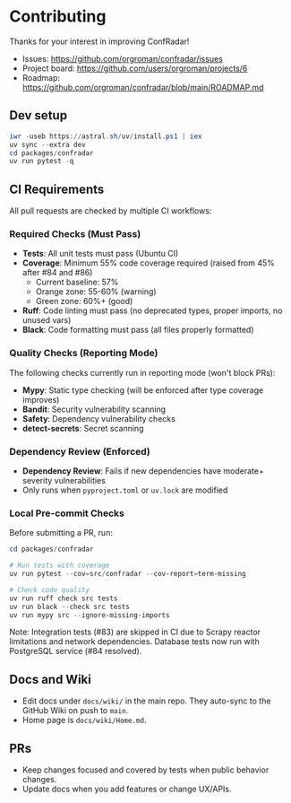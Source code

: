 # Contributing

Thanks for your interest in improving ConfRadar!

- Issues: https://github.com/orgroman/confradar/issues
- Project board: https://github.com/users/orgroman/projects/6
- Roadmap: https://github.com/orgroman/confradar/blob/main/ROADMAP.md

## Dev setup

```powershell
iwr -useb https://astral.sh/uv/install.ps1 | iex
uv sync --extra dev
cd packages/confradar
uv run pytest -q
```

## CI Requirements

All pull requests are checked by multiple CI workflows:

### Required Checks (Must Pass)
- **Tests**: All unit tests must pass (Ubuntu CI)
- **Coverage**: Minimum 55% code coverage required (raised from 45% after #84 and #86)
  - Current baseline: 57%
  - Orange zone: 55-60% (warning)
  - Green zone: 60%+ (good)
- **Ruff**: Code linting must pass (no deprecated types, proper imports, no unused vars)
- **Black**: Code formatting must pass (all files properly formatted)

### Quality Checks (Reporting Mode)
The following checks currently run in reporting mode (won't block PRs):
- **Mypy**: Static type checking (will be enforced after type coverage improves)
- **Bandit**: Security vulnerability scanning
- **Safety**: Dependency vulnerability checks
- **detect-secrets**: Secret scanning

### Dependency Review (Enforced)
- **Dependency Review**: Fails if new dependencies have moderate+ severity vulnerabilities
- Only runs when `pyproject.toml` or `uv.lock` are modified

### Local Pre-commit Checks

Before submitting a PR, run:
```powershell
cd packages/confradar

# Run tests with coverage
uv run pytest --cov=src/confradar --cov-report=term-missing

# Check code quality
uv run ruff check src tests
uv run black --check src tests
uv run mypy src --ignore-missing-imports
```

Note: Integration tests (#83) are skipped in CI due to Scrapy reactor limitations and network dependencies. Database tests now run with PostgreSQL service (#84 resolved).

## Docs and Wiki

- Edit docs under `docs/wiki/` in the main repo. They auto-sync to the GitHub Wiki on push to `main`.
- Home page is `docs/wiki/Home.md`.

## PRs

- Keep changes focused and covered by tests when public behavior changes.
- Update docs when you add features or change UX/APIs.
